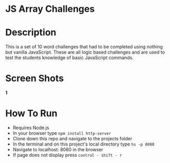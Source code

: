 # JS Array Challenges

# Description

This is a set of 10 word challenges that had to be completed using nothing but vanilla JavaScript.  These are all logic based challenges and are used to test the students knowledge of basic JavaScript commands.

# Screen Shots

**1**

# How To Run

- Requires Node.js
- In your browser type ``` npm install http-server ```
- Clone down this repo and navigate to the projects folder
- In the terminal and on this project's local directory type ``` hs -p 8080 ```
- Navigate to localhost: 8080 in the browser
- If page does not display press ``` control - shift - r ```